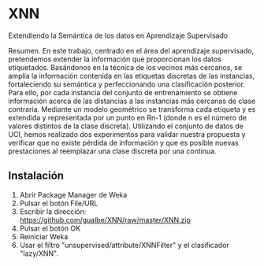# XNN

Extendiendo la Semántica de los datos en Aprendizaje Supervisado

Resumen. En este trabajo, centrado en el área del aprendizaje supervisado, pretendemos extender la información que proporcionan los datos etiquetados. Basándonos en la técnica de los vecinos más cercanos, se amplía la información contenida en las etiquetas discretas de las instancias, fortaleciendo su semántica y perfeccionando una clasificación posterior. Para ello, por cada instancia del conjunto de entrenamiento se obtiene información acerca de las distancias a las instancias más cercanas de clase contraria. Mediante un modelo geométrico se transforma cada etiqueta y es extendida y representada por un punto en Rn-1 (donde n es el número de valores distintos de la clase discreta). Utilizando el conjunto de datos de UCI, hemos realizado dos experimentos para validar nuestra propuesta y verificar que no existe pérdida de información y que es posible nuevas prestaciones al reemplazar una clase discreta por una continua.

## Instalación

1. Abrir Package Manager de Weka
2. Pulsar el botón File/URL
3. Escribir la dirección: https://github.com/gualbe/XNN/raw/master/XNN.zip
4. Pulsar el botón OK
5. Reiniciar Weka
6. Usar el filtro "unsupervised/attribute/XNNFilter" y el clasificador "lazy/XNN".
